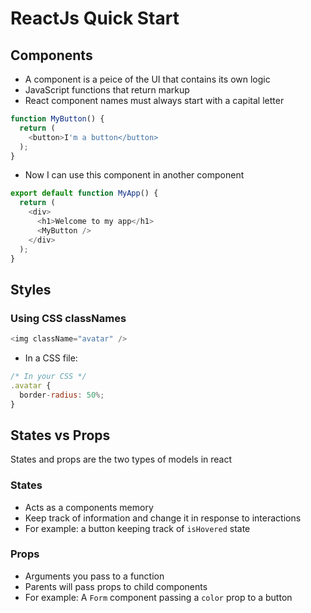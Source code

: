 # ReactJs Quick Start

## Components
- A component is a peice of the UI that contains its own logic
- JavaScript functions that return markup
- React component names must always start with a capital letter

``` javascript
function MyButton() {
  return (
    <button>I'm a button</button>
  );
}
```
- Now I can use this component in another component
``` javascript
export default function MyApp() {
  return (
    <div>
      <h1>Welcome to my app</h1>
      <MyButton />
    </div>
  );
}
```

## Styles
### Using CSS classNames
``` javascript
<img className="avatar" />
```
- In a CSS file:
``` javascript 
/* In your CSS */
.avatar {
  border-radius: 50%;
}
```

## States vs Props
States and props are the two types of models in react

### States
- Acts as a components memory
- Keep track of information and change it in response to interactions
- For example: a button keeping track of `isHovered` state

### Props
- Arguments you pass to a function
- Parents will pass props to child components
- For example: A `Form` component passing a `color` prop to a button